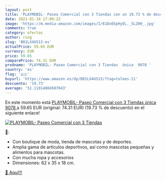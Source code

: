 ```yaml
---
layout: post
title: 'PLAYMOBIL- Paseo Comercial con 3 Tiendas con un 19.73 % de descuento'
date: 2021-01-18 17:09:22
image: 'https://m.media-amazon.com/images/I/61Do65pHyEL._SL200_.jpg'
comments: true
category: ofertas
author: ring
slug: 'B01LX4US13-es'
actualPrice: 59.65 EUR
currency: EUR
price: 59.65
comparePrice: 74.31 EUR
prodname: 'PLAYMOBIL- Paseo Comercial con 3 Tiendas  única  9078 '
country: 'es'
flag: '🇪🇸'
buyurl: 'https://www.amazon.es/dp/B01LX4US13/?tag=tolees-21'
descuento: '19.73'
average: '51.11014084507043'
---
```


En este momento está [PLAYMOBIL- Paseo Comercial con 3 Tiendas  única  9078 ](https://www.amazon.es/dp/B01LX4US13/?tag=tolees-21) a 59.65 EUR (original: 74.31 EUR) (19.73 %  de descuento) en el siguiente enlace!

[![PLAYMOBIL- Paseo Comercial con 3 Tiendas](https://m.media-amazon.com/images/I/61Do65pHyEL._SL200_.jpg)](https://www.amazon.es/dp/B01LX4US13/?tag=tolees-21)

🔎:

- Con boutique de moda, tienda de mascotas y de deportes.
- Amplia gama de artículos deportivos, así como mascotas pequeñas y alimentos para mascotas.
- Con mucha ropa y accesorios
- Dimensiones: 62 x 35 x 18 cm.

[🛒 Aquí!!!](https://www.amazon.es/dp/B01LX4US13/?tag=tolees-21)
